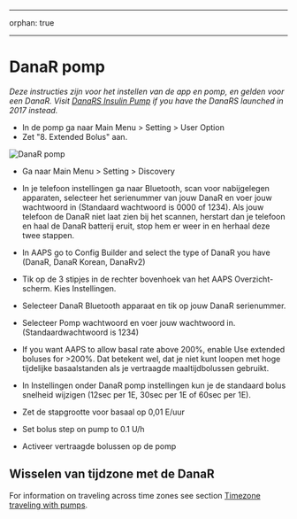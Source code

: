 * * *

orphan: true

* * *

# DanaR pomp

*Deze instructies zijn voor het instellen van de app en pomp, en gelden voor een DanaR. Visit [DanaRS Insulin Pump](./DanaRS-Insulin-Pump.md) if you have the DanaRS launched in 2017 instead.*

* In de pomp ga naar Main Menu > Setting > User Option
* Zet "8. Extended Bolus" aan.

![DanaR pomp](../images/danar1.png)

* Ga naar Main Menu > Setting > Discovery
* In je telefoon instellingen ga naar Bluetooth, scan voor nabijgelegen apparaten, selecteer het serienummer van jouw DanaR en voer jouw wachtwoord in (Standaard wachtwoord is 0000 of 1234). Als jouw telefoon de DanaR niet laat zien bij het scannen, herstart dan je telefoon en haal de DanaR batterij eruit, stop hem er weer in en herhaal deze twee stappen.

* In AAPS go to Config Builder and select the type of DanaR you have (DanaR, DanaR Korean, DanaRv2)

* Tik op de 3 stipjes in de rechter bovenhoek van het AAPS Overzicht-scherm. Kies Instellingen.
* Selecteer DanaR Bluetooth apparaat en tik op jouw DanaR serienummer.
* Selecteer Pomp wachtwoord en voer jouw wachtwoord in. (Standaardwachtwoord is 1234)
* If you want AAPS to allow basal rate above 200%, enable Use extended boluses for >200%. Dat betekent wel, dat je niet kunt loopen met hoge tijdelijke basaalstanden als je vertraagde maaltijdbolussen gebruikt.
* In Instellingen onder DanaR pomp instellingen kun je de standaard bolus snelheid wijzigen (12sec per 1E, 30sec per 1E of 60sec per 1E).
* Zet de stapgrootte voor basaal op 0,01 E/uur
* Set bolus step on pump to 0.1 U/h
* Activeer vertraagde bolussen op de pomp

## Wisselen van tijdzone met de DanaR

For information on traveling across time zones see section [Timezone traveling with pumps](#timezone-traveling-danarv2-danars).